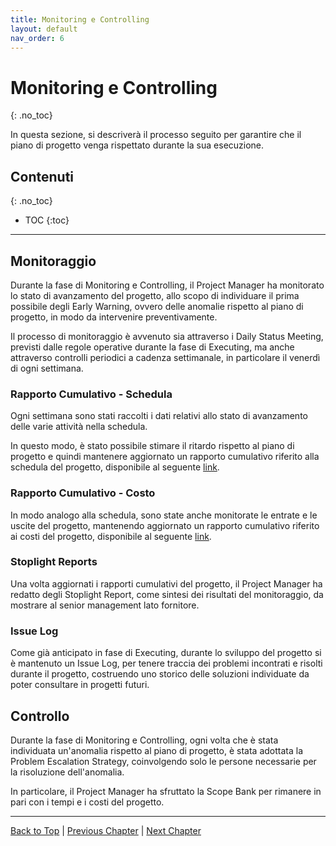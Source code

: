 ```yaml
---
title: Monitoring e Controlling
layout: default
nav_order: 6
---
```


# Monitoring e Controlling
{: .no_toc}

In questa sezione, si descriverà il processo seguito per garantire che il piano di progetto venga rispettato durante la
sua esecuzione.

## Contenuti
{: .no_toc}

- TOC 
{:toc}

---

## Monitoraggio

Durante la fase di Monitoring e Controlling, il Project Manager ha monitorato lo stato di avanzamento del progetto,
allo scopo di individuare il prima possibile degli Early Warning, ovvero delle anomalie rispetto al piano di progetto,
in modo da intervenire preventivamente.

Il processo di monitoraggio è avvenuto sia attraverso i Daily Status Meeting, previsti dalle regole operative durante la
fase di Executing, ma anche attraverso controlli periodici a cadenza settimanale, in particolare il venerdì di ogni
settimana.

### Rapporto Cumulativo - Schedula

Ogni settimana sono stati raccolti i dati relativi allo stato di avanzamento delle varie attività nella schedula.

In questo modo, è stato possibile stimare il ritardo rispetto al piano di progetto e quindi mantenere aggiornato un
rapporto cumulativo riferito alla schedula del progetto, disponibile al seguente
[link](/pm/attachments/content/schedule-cumulative-report#04-08-2023).

### Rapporto Cumulativo - Costo

In modo analogo alla schedula, sono state anche monitorate le entrate e le uscite del progetto, mantenendo aggiornato un
rapporto cumulativo riferito ai costi del progetto, disponibile al seguente
[link](/pm/attachments/content/cost-cumulative-report#04-08-2023).

### Stoplight Reports

Una volta aggiornati i rapporti cumulativi del progetto, il Project Manager ha redatto degli Stoplight Report, come
sintesi dei risultati del monitoraggio, da mostrare al senior management lato fornitore.

### Issue Log

Come già anticipato in fase di Executing, durante lo sviluppo del progetto si è mantenuto un Issue Log, per tenere
traccia dei problemi incontrati e risolti durante il progetto, costruendo uno storico delle soluzioni individuate da
poter consultare in progetti futuri.

## Controllo

Durante la fase di Monitoring e Controlling, ogni volta che è stata individuata un'anomalia rispetto al piano di
progetto, è stata adottata la Problem Escalation Strategy, coinvolgendo solo le persone necessarie per la risoluzione
dell'anomalia.

In particolare, il Project Manager ha sfruttato la Scope Bank per rimanere in pari con i tempi e i costi del progetto.

---

[Back to Top](#top) |
[Previous Chapter](/pm/3-executing) |
[Next Chapter](/pm/5-closing)